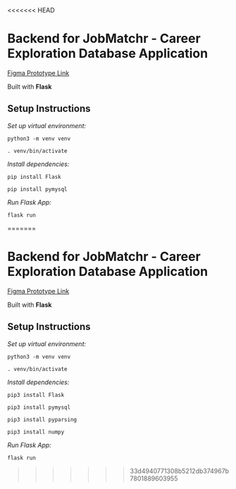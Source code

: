 <<<<<<< HEAD
# Backend for JobMatchr - Career Exploration Database Application

[Figma Prototype Link](https://www.figma.com/file/EbEWoEPSk4kpIrV87nosT5/CED-M?node-id=14%3A3)

Built with **Flask**
## Setup Instructions


*Set up virtual environment:*
``` 
python3 -m venv venv 
```
```
. venv/bin/activate
```

*Install dependencies:*
```
pip install Flask
```
```
pip install pymysql
```

*Run Flask App:*
```
flask run
```
=======
# Backend for JobMatchr - Career Exploration Database Application

[Figma Prototype Link](https://www.figma.com/file/EbEWoEPSk4kpIrV87nosT5/CED-M?node-id=14%3A3)

Built with **Flask**
## Setup Instructions


*Set up virtual environment:*
``` 
python3 -m venv venv 
```
```
. venv/bin/activate
```

*Install dependencies:*
```
pip3 install Flask
```
```
pip3 install pymysql
```
```
pip3 install pyparsing
```
```
pip3 install numpy
```

*Run Flask App:*
```
flask run
```
>>>>>>> 33d4940771308b5212db374967b7801889603955
